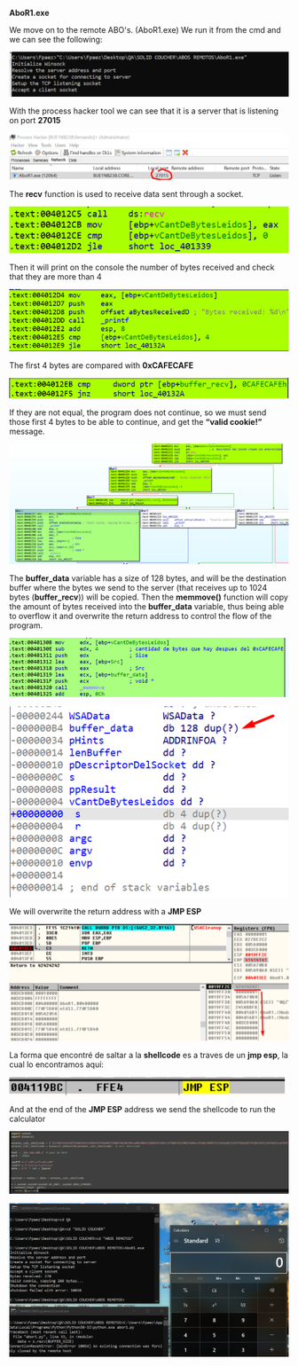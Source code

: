 **AboR1.exe**

We move on to the remote ABO's. (AboR1.exe) We run it from the cmd and we can see the following:

![](media/3b573e172dfeeea15ecbb5779c8c4673.png)

With the process hacker tool we can see that it is a server that is listening on port **27015**

![](media/7ec98583b9f93e4b4cb1e59861f04b92.png)

The **recv** function is used to receive data sent through a socket.

![](media/fc1b3e1599ee0091465758833878cfa8.png)

Then it will print on the console the number of bytes received and check that they are more than 4

![](media/66cddf3f982d73791721a92cf5a12bd0.png)

The first 4 bytes are compared with **0xCAFECAFE**

![](media/219c1b6367f9d98c1dca7ab3ef7270df.png)

If they are not equal, the program does not continue, so we must send those first 4 bytes to be able to continue, and get the **“valid cookie!”** message.

**![](media/baab018d04edadfcc83f39672a876e58.png)**

The **buffer_data** variable has a size of 128 bytes, and will be the destination buffer where the bytes we send to the server (that receives up to 1024 bytes (**buffer_recv**)) will be copied. Then the **memmove()** function will copy the amount of bytes received into the **buffer_data** variable, thus being able to overflow it and overwrite the return address to control the flow of the program.

![](media/6811abfbae33b75d7246cb82a8d757b0.png)

![](media/c0e4458c24b53adf58cd5d22bf956e4e.png)

We will overwrite the return address with a **JMP ESP**

![](media/63856bb5be49bb578815ee280c4e47fd.png)

La forma que encontré de saltar a la **shellcode** es a traves de un **jmp esp**, la cual lo encontramos aquí:

![](media/b7fbc4863ef35d3011e5dd69f51d807d.png)

And at the end of the **JMP ESP** address we send the shellcode to run the calculator

![A screen shot of a computer Description automatically generated](media/2d8662f3a4ba0d5b677449f60e55cc11.png)

![](media/49be19a5fdef856b98989c58005a9286.png)
